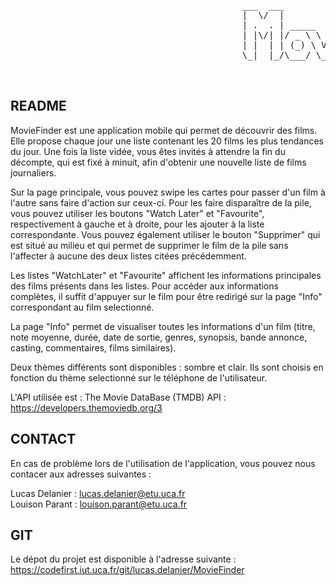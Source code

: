 <pre>


                                            ___  ___           _     ______ _           _           
                                            |  \/  |          (_)    |  ___(_)         | |          
                                            | .  . | _____   ___  ___| |_   _ _ __   __| | ___ _ __ 
                                            | |\/| |/ _ \ \ / / |/ _ \  _| | | '_ \ / _` |/ _ \ '__|
                                            | |  | | (_) \ V /| |  __/ |   | | | | | (_| |  __/ |   
                                            \_|  |_/\___/ \_/ |_|\___\_|   |_|_| |_|\__,_|\___|_|   

                                            
</pre>                                                   


## README

MovieFinder est une application mobile qui permet de découvrir des films. Elle propose chaque jour une liste contenant les 20 films les plus tendances du jour. Une fois la liste vidée, vous êtes invités à attendre la fin du décompte, qui est fixé à minuit, afin d'obtenir une nouvelle liste de films journaliers.

Sur la page principale, vous pouvez swipe les cartes pour passer d'un film à l'autre sans faire d'action sur ceux-ci. Pour les faire disparaître de la pile, vous pouvez utiliser les boutons "Watch Later" et "Favourite", respectivement à gauche et à droite, pour les ajouter à la liste correspondante. Vous pouvez également utiliser le bouton "Supprimer" qui est situé au milieu et qui permet de supprimer le film de la pile sans l'affecter à aucune des deux listes citées précédemment.

Les listes "WatchLater" et "Favourite" affichent les informations principales des films présents dans les listes. Pour accéder aux informations complètes, il suffit d'appuyer sur le film pour être redirigé sur la page "Info" correspondant au film selectionné.

La page "Info" permet de visualiser toutes les informations d'un film (titre, note moyenne, durée, date de sortie, genres, synopsis, bande annonce, casting, commentaires, films similaires).

Deux thèmes différents sont disponibles : sombre et clair. Ils sont choisis en fonction du thème selectionné sur le téléphone de l'utilisateur.

L'API utilisée est : The Movie DataBase (TMDB) API : https://developers.themoviedb.org/3


## CONTACT

En cas de problème lors de l'utilisation de l'application, vous pouvez nous contacer aux adresses suivantes :

Lucas Delanier : lucas.delanier@etu.uca.fr </br>
Louison Parant : louison.parant@etu.uca.fr 

## GIT

Le dépot du projet est disponible à l'adresse suivante : https://codefirst.iut.uca.fr/git/lucas.delanier/MovieFinder
                                                        
